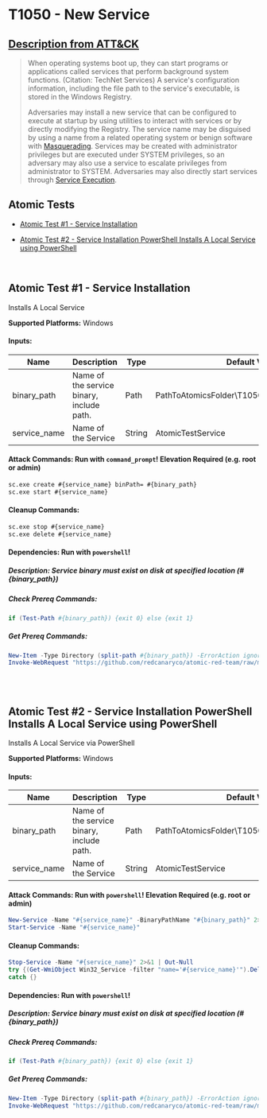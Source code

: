 # T1050 - New Service
## [Description from ATT&CK](https://attack.mitre.org/wiki/Technique/T1050)
<blockquote>When operating systems boot up, they can start programs or applications called services that perform background system functions. (Citation: TechNet Services) A service's configuration information, including the file path to the service's executable, is stored in the Windows Registry. 

Adversaries may install a new service that can be configured to execute at startup by using utilities to interact with services or by directly modifying the Registry. The service name may be disguised by using a name from a related operating system or benign software with [Masquerading](https://attack.mitre.org/techniques/T1036). Services may be created with administrator privileges but are executed under SYSTEM privileges, so an adversary may also use a service to escalate privileges from administrator to SYSTEM. Adversaries may also directly start services through [Service Execution](https://attack.mitre.org/techniques/T1035).</blockquote>

## Atomic Tests

- [Atomic Test #1 - Service Installation](#atomic-test-1---service-installation)

- [Atomic Test #2 - Service Installation PowerShell Installs A Local Service using PowerShell](#atomic-test-2---service-installation-powershell-installs-a-local-service-using-powershell)


<br/>

## Atomic Test #1 - Service Installation
Installs A Local Service

**Supported Platforms:** Windows




#### Inputs:
| Name | Description | Type | Default Value | 
|------|-------------|------|---------------|
| binary_path | Name of the service binary, include path. | Path | PathToAtomicsFolder&#92;T1050&#92;bin&#92;AtomicService.exe|
| service_name | Name of the Service | String | AtomicTestService|


#### Attack Commands: Run with `command_prompt`!  Elevation Required (e.g. root or admin) 


```cmd
sc.exe create #{service_name} binPath= #{binary_path}
sc.exe start #{service_name}
```

#### Cleanup Commands:
```cmd
sc.exe stop #{service_name}
sc.exe delete #{service_name}
```



#### Dependencies:  Run with `powershell`!
##### Description: Service binary must exist on disk at specified location (#{binary_path})
##### Check Prereq Commands:
```powershell
if (Test-Path #{binary_path}) {exit 0} else {exit 1} 
```
##### Get Prereq Commands:
```powershell
New-Item -Type Directory (split-path #{binary_path}) -ErrorAction ignore | Out-Null
Invoke-WebRequest "https://github.com/redcanaryco/atomic-red-team/raw/master/atomics/T1050/bin/AtomicService.exe" -OutFile "#{binary_path}"
```




<br/>
<br/>

## Atomic Test #2 - Service Installation PowerShell Installs A Local Service using PowerShell
Installs A Local Service via PowerShell

**Supported Platforms:** Windows




#### Inputs:
| Name | Description | Type | Default Value | 
|------|-------------|------|---------------|
| binary_path | Name of the service binary, include path. | Path | PathToAtomicsFolder&#92;T1050&#92;bin&#92;AtomicService.exe|
| service_name | Name of the Service | String | AtomicTestService|


#### Attack Commands: Run with `powershell`!  Elevation Required (e.g. root or admin) 


```powershell
New-Service -Name "#{service_name}" -BinaryPathName "#{binary_path}" 2>&1 | Out-Null
Start-Service -Name "#{service_name}"
```

#### Cleanup Commands:
```powershell
Stop-Service -Name "#{service_name}" 2>&1 | Out-Null
try {(Get-WmiObject Win32_Service -filter "name='#{service_name}'").Delete()}
catch {}
```



#### Dependencies:  Run with `powershell`!
##### Description: Service binary must exist on disk at specified location (#{binary_path})
##### Check Prereq Commands:
```powershell
if (Test-Path #{binary_path}) {exit 0} else {exit 1} 
```
##### Get Prereq Commands:
```powershell
New-Item -Type Directory (split-path #{binary_path}) -ErrorAction ignore | Out-Null
Invoke-WebRequest "https://github.com/redcanaryco/atomic-red-team/raw/master/atomics/T1050/bin/AtomicService.exe" -OutFile "#{binary_path}"
```




<br/>

